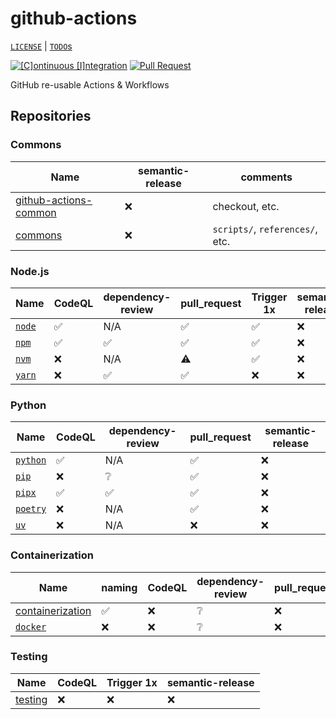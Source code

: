 # github-actions

[`LICENSE`](./LICENSE.md) | [`TODO`s](./TODO.md)

[![[C]ontinuous [I]ntegration](https://github.com/percebus/github-actions/actions/workflows/always.yml/badge.svg)](https://github.com/percebus/github-actions/actions/workflows/always.yml) [![Pull Request](https://github.com/percebus/github-actions/actions/workflows/pull_request.yml/badge.svg?event=pull_request)](https://github.com/percebus/github-actions/actions/workflows/pull_request.yml)

GitHub re-usable Actions &amp; Workflows

## Repositories

### Commons

| Name                                                                       | semantic-release | comments                        |
| -------------------------------------------------------------------------- | ---------------- | ------------------------------- |
| [github-actions-common](https://github.com/percebus/github-actions-common) | ❌               | checkout, etc.                  |
| [commons](https://github.com/percebus/commons)                             | ❌               | `scripts/`, `references/`, etc. |

### Node.js

| Name                                                      | CodeQL | dependency-review | pull_request | Trigger 1x | semantic-release |
| --------------------------------------------------------- | ------ | ----------------- | ------------ | ---------- | ---------------- |
| [`node`](https://github.com/percebus/github-actions-node) | ✅     | N/A               | ✅           | ✅         | ❌               |
| [`npm`](https://github.com/percebus/github-actions-npm)   | ✅     | ✅                | ✅           | ✅         | ❌               |
| [`nvm`](https://github.com/percebus/github-actions-nvm)   | ❌     | N/A               | ⚠️           | ✅         | ❌               |
| [`yarn`](https://github.com/percebus/github-actions-yarn) | ❌     | ✅                | ✅           | ❌         | ❌               |

### Python

| Name                                                          | CodeQL | dependency-review | pull_request | semantic-release |
| ------------------------------------------------------------- | ------ | ----------------- | ------------ | ---------------- |
| [`python`](https://github.com/percebus/github-actions-python) | ✅     | N/A               | ✅           | ❌               |
| [`pip`](https://github.com/percebus/github-actions-pip)       | ❌     | ❔                | ✅           | ❌               |
| [`pipx`](https://github.com/percebus/github-actions-pipx)     | ✅     | ✅                | ✅           | ❌               |
| [`poetry`](https://github.com/percebus/github-actions-poetry) | ❌     | N/A               | ✅           | ❌               |
| [`uv`](https://github.com/percebus/github-actions-uv)         | ❌     | N/A               | ❌           | ❌               |

### Containerization

| Name                                                                            | naming | CodeQL | dependency-review | pull_request | Trigger 1x | semantic-release |
| ------------------------------------------------------------------------------- | ------ | ------ | ----------------- | ------------ | ---------- | ---------------- |
| [containerization](https://github.com/percebus/github-actions-containerization) | ✅     | ❌     | ❔                | ❌           | ❌         | ❌               |
| [`docker`](https://github.com/percebus/github-actions-docker)                   | ❌     | ❌     | ❔                | ❌           | ❌         | ❌               |

### Testing

| Name                                                          | CodeQL | Trigger 1x | semantic-release |
| ------------------------------------------------------------- | ------ | ---------- | ---------------- |
| [testing](https://github.com/percebus/github-actions-testing) | ❌     | ❌         | ❌               |
